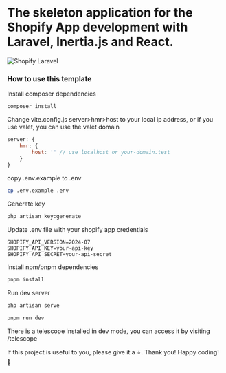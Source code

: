 # The skeleton application for the Shopify App development with Laravel, Inertia.js and React.

![Shopify Laravel](https://github.com/user-attachments/assets/73ee7af6-efaf-40e8-a8d9-2724d402e9ce)


### How to use this template
Install composer dependencies
```bash
composer install
```
Change vite.config.js server>hmr>host to your local ip address, or if you use valet, you can use the valet domain
```js
server: {
    hmr: {
        host: '' // use localhost or your-domain.test
    }
}
```
copy .env.example to .env
```bash
cp .env.example .env
```
Generate key
```bash
php artisan key:generate
```
Update .env file with your shopify app credentials
```env
SHOPIFY_API_VERSION=2024-07
SHOPIFY_API_KEY=your-api-key
SHOPIFY_API_SECRET=your-api-secret
```
Install npm/pnpm dependencies
```bash
pnpm install
```
Run dev server
```bash
php artisan serve
```
```bash
pnpm run dev
```
There is a telescope installed in dev mode, you can access it by visiting /telescope

If this project is useful to you, please give it a ⭐️. Thank you!
Happy coding! 🎉
